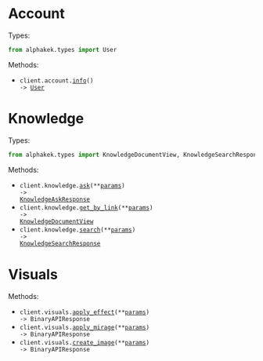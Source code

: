 # Account

Types:

```python
from alphakek.types import User
```

Methods:

- <code title="get /account">client.account.<a href="./src/alphakek/resources/account.py">info</a>() -> <a href="./src/alphakek/types/user.py">User</a></code>

# Knowledge

Types:

```python
from alphakek.types import KnowledgeDocumentView, KnowledgeSearchResponse, KnowledgeAskResponse
```

Methods:

- <code title="post /knowledge/ask">client.knowledge.<a href="./src/alphakek/resources/knowledge.py">ask</a>(\*\*<a href="src/alphakek/types/knowledge_ask_params.py">params</a>) -> <a href="./src/alphakek/types/knowledge_ask_response.py">KnowledgeAskResponse</a></code>
- <code title="get /knowledge/get/by_link">client.knowledge.<a href="./src/alphakek/resources/knowledge.py">get_by_link</a>(\*\*<a href="src/alphakek/types/knowledge_get_by_link_params.py">params</a>) -> <a href="./src/alphakek/types/knowledge_document_view.py">KnowledgeDocumentView</a></code>
- <code title="post /knowledge/search">client.knowledge.<a href="./src/alphakek/resources/knowledge.py">search</a>(\*\*<a href="src/alphakek/types/knowledge_search_params.py">params</a>) -> <a href="./src/alphakek/types/knowledge_search_response.py">KnowledgeSearchResponse</a></code>

# Visuals

Methods:

- <code title="post /visuals/apply_effect">client.visuals.<a href="./src/alphakek/resources/visuals.py">apply_effect</a>(\*\*<a href="src/alphakek/types/visual_apply_effect_params.py">params</a>) -> BinaryAPIResponse</code>
- <code title="post /visuals/apply_mirage">client.visuals.<a href="./src/alphakek/resources/visuals.py">apply_mirage</a>(\*\*<a href="src/alphakek/types/visual_apply_mirage_params.py">params</a>) -> BinaryAPIResponse</code>
- <code title="post /visuals/create_image">client.visuals.<a href="./src/alphakek/resources/visuals.py">create_image</a>(\*\*<a href="src/alphakek/types/visual_create_image_params.py">params</a>) -> BinaryAPIResponse</code>
